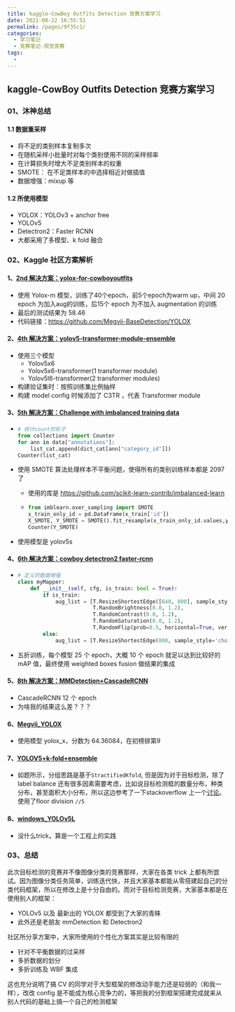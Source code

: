 ```yaml
---
title: kaggle-CowBoy Outfits Detection 竞赛方案学习
date: 2021-08-22 16:55:51
permalink: /pages/9f35c1/
categories:
  - 学习笔记
  - 竞赛笔记-视觉竞赛
tags:
  - 
---
```


## kaggle-CowBoy Outfits Detection 竞赛方案学习

### 01、沐神总结

#### 1.1 数据重采样

- 将不足的类别样本复制多次
- 在随机采样小批量时对每个类别使用不同的采样频率
- 在计算损失时增大不足类别样本的权重
- SMOTE： 在不足类样本的中选择相近对做插值
- 数据增强：mixup 等

#### 1.2 所使用模型

- YOLOX：YOLOv3 + anchor free
- YOLOv5
- Detectron2：Faster RCNN
- 大都采用了多模型、k fold 融合

### 02、Kaggle 社区方案解析

#### 1、[2nd 解决方案：yolox-for-cowboyoutfits](https://www.kaggle.com/herunyu/2nd-yolox-for-cowboyoutfits)

- 使用 Yolox-m 模型，训练了40个epoch，前5个epoch为warm up，中间 20 epoch 为加入aug的训练，后15个 epoch 为不加入 augmentation 的训练
- 最后的测试结果为 58.46
- 代码链接：https://github.com/Megvii-BaseDetection/YOLOX

#### 2、[4th 解决方案：yolov5-transformer-module-ensemble](https://www.kaggle.com/zzammm/4th-training-yolov5-transformer-module-ensemble)

- 使用三个模型
  - Yolov5x6
  - Yolov5x6-transformer(1 transformer module)
  - Yolov5l6-transformer(2 transformer modules)
- 构建验证集时：按照训练集比例抽样
- 构建 model config 时候添加了 C3TR ，代表 Transformer module

#### 3、[5th 解决方案：Challenge with imbalanced training data](https://www.kaggle.com/zanghf163com/rank-5th-challenge-with-imbalanced-training-data)

- ```python
  # 统计count的轮子
  from collections import Counter
  for ann in data["annotations"]:
      list_cat.append(dict_cat[ann["category_id"]])
  Counter(list_cat)
  ```

- 使用 SMOTE 算法处理样本不平衡问题，使得所有的类别训练样本都是 2097 了

  - 使用的库是 https://github.com/scikit-learn-contrib/imbalanced-learn

  - ```python
    from imblearn.over_sampling import SMOTE
    x_train_only_id = pd.DataFrame(x_train['id'])
    X_SMOTE, Y_SMOTE = SMOTE().fit_resample(x_train_only_id.values,y_train.values)
    Counter(Y_SMOTE)
    ```

- 使用模型是 yolov5s

#### 4、[6th 解决方案：cowboy detectron2 faster-rcnn](https://www.kaggle.com/yichaohan/6th-training-cowboy-detectron2-faster-rcnn)

- ```python
  # 定义的数据增强
  class myMapper:
      def __init__(self, cfg, is_train: bool = True):
          if is_train:
              aug_list = [T.ResizeShortestEdge([640, 800], sample_style='range'),
                          T.RandomBrightness(0.8, 1.2),
                          T.RandomContrast(0.8, 1.2),
                          T.RandomSaturation(0.8, 1.2),
                          T.RandomFlip(prob=0.5, horizontal=True, vertical=False)]
          else:
              aug_list = [T.ResizeShortestEdge(800, sample_style='choice')]
  ```

- 五折训练，每个模型 25 个 epoch，大概 10 个 epoch 就足以达到比较好的 mAP 值，最终使用 weighted boxes fusion 做结果的集成

#### 5、[8th 解决方案：MMDetection+CascadeRCNN](https://www.kaggle.com/nekokiku/8th-training-mmdetection-cascadercnn-weight-bias)

- CascadeRCNN 12 个 epoch
- 为啥我的结果这么差？？？

#### 6、[Megvii_YOLOX](https://www.kaggle.com/zllvzy/cowboy-outfits-detection-megvii-yolox)

- 使用模型 yolox_x，分数为 64.36084，在初榜排第9

#### 7、[YOLOV5+k-fold+ensemble](https://www.kaggle.com/sheepwang/cow-boy-outfits-yolov5-k-fold-ensemble)

- 如题所示，分组思路是基于`StractifiedKfold`, 但是因为对于目标检测，除了label balance 还有很多因素需要考虑，比如说目标检测框的数量分布，种类分布，甚至面积大小分布，所以这边参考了一下stackoverflow 上一个[讨论](https://stackoverflow.com/questions/64164932/stratified-k-fold-for-multi-class-object-detection)。 使用了floor division `//5`

#### 8、[windows_YOLOv5L](https://www.cnblogs.com/longyi8013/p/15098294.html)

- 没什么trick，算是一个工程上的实践

### 03、总结

此次目标检测的竞赛并不像图像分类的竞赛那样，大家在各类 trick 上都有所尝试。因为图像分类任务简单，训练迭代快，并且大家基本都能从零搭建起自己的分类代码框架，所以在修改上是十分自由的。而对于目标检测竞赛，大家基本都是在使用别人的框架：

- YOLOv5 以及 最新出的 YOLOX 都受到了大家的青睐
- 此外还是老朋友 mmDetection 和 Detectron2

社区所分享方案中，大家所使用的个性化方案其实是比较有限的

- 针对不平衡数据的过采样
- 多折数据的划分
- 多折训练及 WBF 集成

这也充分说明了搞 CV 的同学对于大型框架的修改动手能力还是较弱的（和我一样），改改 config 是不能成为核心竞争力的，等把我的分割框架搭建完成就来从别人代码的基础上搞一个自己的检测框架